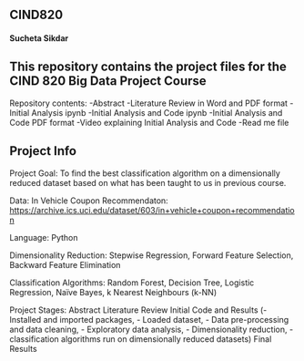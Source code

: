 ## CIND820
#### Sucheta Sikdar
## This repository contains the project files for the CIND 820 Big Data Project Course

Repository contents:
-Abstract
-Literature Review in Word and PDF format
-Initial Analysis ipynb
-Initial Analysis and Code ipynb
-Initial Analysis and Code PDF format
-Video explaining Initial Analysis and Code
-Read me file

## Project Info

Project Goal: 
To find the best classification algorithm on a dimensionally reduced dataset based on what has been taught to us in previous course.

Data: 
In Vehicle Coupon Recommendaton: https://archive.ics.uci.edu/dataset/603/in+vehicle+coupon+recommendation

Language:
Python 

Dimensionality Reduction: 
Stepwise Regression, Forward Feature Selection, Backward Feature Elimination

Classification Algorithms:
Random Forest, Decision Tree, Logistic Regression, Naïve Bayes, k Nearest Neighbours (k-NN)

Project Stages:
Abstract
Literature Review
Initial Code and Results
		(- Installed and imported packages,
		- Loaded dataset,
		- Data pre-processing and data cleaning,
		- Exploratory data analysis,
		- Dimensionality reduction,
		- classification algorithms run on dimensionally reduced datasets)
Final Results



